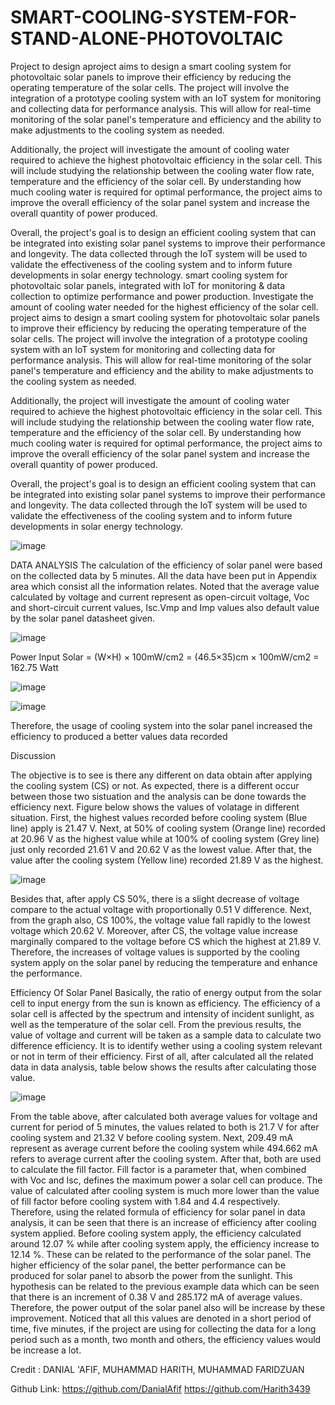 # SMART-COOLING-SYSTEM-FOR-STAND-ALONE-PHOTOVOLTAIC
Project to design aproject aims to design a smart cooling system for photovoltaic solar panels to improve their efficiency by reducing the operating temperature of the solar cells. The project will involve the integration of a prototype cooling system with an IoT system for monitoring and collecting data for performance analysis. This will allow for real-time monitoring of the solar panel's temperature and efficiency and the ability to make adjustments to the cooling system as needed.

Additionally, the project will investigate the amount of cooling water required to achieve the highest photovoltaic efficiency in the solar cell. This will include studying the relationship between the cooling water flow rate, temperature and the efficiency of the solar cell. By understanding how much cooling water is required for optimal performance, the project aims to improve the overall efficiency of the solar panel system and increase the overall quantity of power produced.

Overall, the project's goal is to design an efficient cooling system that can be integrated into existing solar panel systems to improve their performance and longevity. The data collected through the IoT system will be used to validate the effectiveness of the cooling system and to inform future developments in solar energy technology. smart cooling system for photovoltaic solar panels, integrated with IoT for monitoring &amp; data collection to optimize performance and power production. Investigate the amount of cooling water needed for the highest efficiency of the solar cell.
project aims to design a smart cooling system for photovoltaic solar panels to improve their efficiency by reducing the operating temperature of the solar cells. The project will involve the integration of a prototype cooling system with an IoT system for monitoring and collecting data for performance analysis. This will allow for real-time monitoring of the solar panel's temperature and efficiency and the ability to make adjustments to the cooling system as needed.

Additionally, the project will investigate the amount of cooling water required to achieve the highest photovoltaic efficiency in the solar cell. This will include studying the relationship between the cooling water flow rate, temperature and the efficiency of the solar cell. By understanding how much cooling water is required for optimal performance, the project aims to improve the overall efficiency of the solar panel system and increase the overall quantity of power produced.

Overall, the project's goal is to design an efficient cooling system that can be integrated into existing solar panel systems to improve their performance and longevity. The data collected through the IoT system will be used to validate the effectiveness of the cooling system and to inform future developments in solar energy technology.



![image](https://user-images.githubusercontent.com/101761256/212000288-e14a063c-6595-46b8-84d4-81418b71179e.png)

DATA ANALYSIS
The calculation of the efficiency of solar panel were based on the collected data by 5 minutes. All the data have been put in Appendix area which consist all the information relates. Noted that the average value calculated by voltage and current represent as open-circuit voltage, Voc and short-circuit current values, Isc.Vmp and Imp values also default value by the solar panel datasheet given.

![image](https://user-images.githubusercontent.com/101761256/212000618-5981904c-22bf-40bb-8f3b-6b18f6fc74e4.png)

Power Input Solar = (W×H) × 100mW/cm2
= (46.5×35)cm × 100mW/cm2
= 162.75 Watt

![image](https://user-images.githubusercontent.com/101761256/212000715-5567d1bd-f2a6-4650-b559-99a980fcb698.png)

![image](https://user-images.githubusercontent.com/101761256/212000753-49c46610-d69d-40ab-9885-0197199246d7.png)

Therefore, the usage of cooling system into the solar panel increased the efficiency to produced a better values data recorded


Discussion 

The objective is to see is there any different on data obtain after applying the cooling system (CS) or not. As expected, there is a different occur between those two sistuation and the analysis can be done towards the efficiency next. Figure below shows the values of volatage in different situation. First, the highest values recorded before cooling system (Blue line) apply is 21.47 V. Next, at 50% of cooling system (Orange line) recorded at 20.96 V as the highest value while at 100% of cooling system (Grey line) just only recorded 21.61 V and 20.62 V as the lowest value. After that, the value after the cooling system (Yellow line) recorded 21.89 V as the highest.

![image](https://user-images.githubusercontent.com/101761256/212000953-7c657603-267e-43ad-adc6-64f03721e461.png)

Besides that, after apply CS 50%, there is a slight decrease of voltage compare to the actual voltage with proportionally 0.51 V difference. Next, from the graph also, CS 100%, the voltage value fall rapidly to the lowest voltage which 20.62 V. Moreover, after CS, the voltage value increase marginally compared to the voltage before CS which the highest at 21.89 V. Therefore, the increases of voltage values is supported by the cooling system apply on the solar panel by reducing the temperature and enhance the performance.


Efficiency Of Solar Panel
Basically, the ratio of energy output from the solar cell to input energy from the sun is known as efficiency. The efficiency of a solar cell is affected by the spectrum and intensity of incident sunlight, as well as the temperature of the solar cell. From the previous results, the value of voltage and current will be taken as a sample data to calculate two difference efficiency. It is to identify wether using a cooling system relevant or not in term of their efficiency. First of all, after calculated all the related data in data analysis, table below shows the results after calculating those value.

![image](https://user-images.githubusercontent.com/101761256/212001218-eeb2639e-2644-4372-a8ce-56520beba6c9.png)

From the table above, after calculated both average values for voltage and current for period of 5 minutes, the values related to both is 21.7 V for after cooling system and 21.32 V before cooling system. Next, 209.49 mA represent as average current before the cooling system while 494.662 mA refers to average current after the cooling system. After that, both are used to calculate the fill factor. Fill factor is a parameter that, when combined with Voc and Isc, defines the maximum power a solar cell can produce. The value of calculated after cooling system is much more lower than the value of fill factor before cooling system with 1.84 and 4.4 respectively. Therefore, using the related formula of efficiency for solar panel in data analysis, it can be seen that there is an increase of efficiency after cooling system applied. Before cooling system apply, the efficiency calculated around 12.07 % while after cooling system apply, the efficiency increase to 12.14 %. These can be related to the performance of the solar panel. The higher efficiency of the solar panel, the better performance can be produced for solar panel to absorb the power from the sunlight. This hypothesis can be related to the previous example data which can be seen that there is an increment of 0.38 V and 285.172 mA of average values. Therefore, the power output of the solar panel also will be increase by these improvement. Noticed that all this values are denoted in a short period of time, five minutes, if the project are using for collecting the data for a long period such as a month, two month and others, the efficiency values would be increase a lot.

Credit :
DANIAL 'AFIF,
MUHAMMAD HARITH,
MUHAMMAD FARIDZUAN

Github Link: 
https://github.com/DanialAfif
https://github.com/Harith3439

